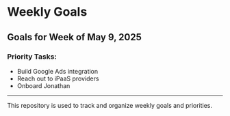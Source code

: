# Weekly Goals

## Goals for Week of May 9, 2025

### Priority Tasks:
* Build Google Ads integration 
* Reach out to iPaaS providers 
* Onboard Jonathan

---

This repository is used to track and organize weekly goals and priorities.
